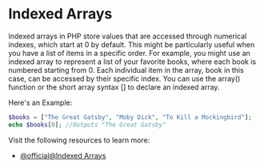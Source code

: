 # Indexed Arrays

Indexed arrays in PHP store values that are accessed through numerical indexes, which start at 0 by default. This might be particularly useful when you have a list of items in a specific order. For example, you might use an indexed array to represent a list of your favorite books, where each book is numbered starting from 0. Each individual item in the array, book in this case, can be accessed by their specific index. You can use the array() function or the short array syntax [] to declare an indexed array.

Here's an Example:

```php
$books = ["The Great Gatsby", "Moby Dick", "To Kill a Mockingbird"];
echo $books[0]; //Outputs "The Great Gatsby"
```

Visit the following resources to learn more:

- [@official@Indexed Arrays](https://www.php.net/manual/en/language.types.array.php)
